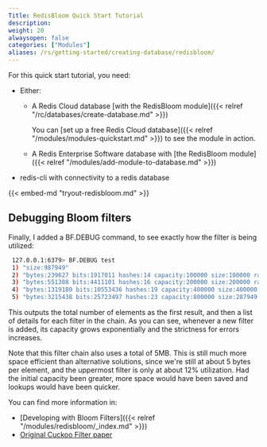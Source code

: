 ```yaml
---
Title: RedisBloom Quick Start Tutorial
description:
weight: 20
alwaysopen: false
categories: ["Modules"]
aliases: /rs/getting-started/creating-database/redisbloom/
---
```

For this quick start tutorial, you need:

- Either:
    - A Redis Cloud database [with the RedisBloom module]({{< relref "/rc/databases/create-database.md" >}})

        You can [set up a free Redis Cloud database]({{< relref "/modules/modules-quickstart.md" >}}) to see the module in action.
    - A Redis Enterprise Software database with [the RedisBloom module]({{< relref "/modules/add-module-to-database.md" >}})
- redis-cli with connectivity to a redis database

{{< embed-md "tryout-redisbloom.md" >}}

## Debugging Bloom filters

Finally, I added a BF.DEBUG command, to see exactly how the filter is
being utilized:

```sh
 127.0.0.1:6379> BF.DEBUG test
 1) "size:987949"
 2) "bytes:239627 bits:1917011 hashes:14 capacity:100000 size:100000 ratio:0.0001"
 3) "bytes:551388 bits:4411101 hashes:16 capacity:200000 size:200000 ratio:2.5e-05"
 4) "bytes:1319180 bits:10553436 hashes:19 capacity:400000 size:400000 ratio:3.125e-06"
 5) "bytes:3215438 bits:25723497 hashes:23 capacity:800000 size:287949 ratio:1.95313e-07"
```

This outputs the total number of elements as the first result, and then
a list of details for each filter in the chain. As you can see, whenever
a new filter is added, its capacity grows exponentially and the
strictness for errors increases.

Note that this filter chain also uses a total of 5MB. This is still much
more space efficient than alternative solutions, since we're still at
about 5 bytes per element, and the uppermost filter is only at about 12%
utilization. Had the initial capacity been greater, more space would
have been saved and lookups would have been quicker.

You can find more information in:

- [Developing with Bloom Filters]({{< relref "/modules/redisbloom/_index.md" >}})
- [Original Cuckoo Filter paper](https://www.cs.cmu.edu/~dga/papers/cuckoo-conext2014.pdf)
